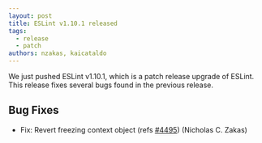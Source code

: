 ```yaml
---
layout: post
title: ESLint v1.10.1 released
tags:
  - release
  - patch
authors: nzakas, kaicataldo
---
```


We just pushed ESLint v1.10.1, which is a patch release upgrade of ESLint. This release  fixes several bugs found in the previous release.










## Bug Fixes


* Fix: Revert freezing context object (refs [#4495](https://github.com/eslint/eslint/issues/4495)) (Nicholas C. Zakas)
